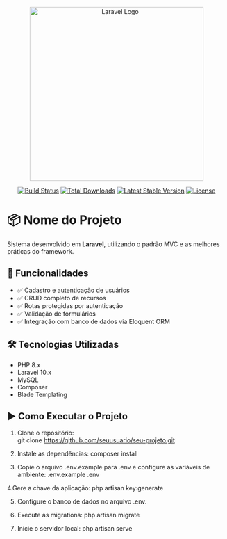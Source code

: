 <p align="center"><a href="https://laravel.com" target="_blank"><img src="https://raw.githubusercontent.com/laravel/art/master/logo-lockup/5%20SVG/2%20CMYK/1%20Full%20Color/laravel-logolockup-cmyk-red.svg" width="400" alt="Laravel Logo"></a></p>

<p align="center">
<a href="https://github.com/laravel/framework/actions"><img src="https://github.com/laravel/framework/workflows/tests/badge.svg" alt="Build Status"></a>
<a href="https://packagist.org/packages/laravel/framework"><img src="https://img.shields.io/packagist/dt/laravel/framework" alt="Total Downloads"></a>
<a href="https://packagist.org/packages/laravel/framework"><img src="https://img.shields.io/packagist/v/laravel/framework" alt="Latest Stable Version"></a>
<a href="https://packagist.org/packages/laravel/framework"><img src="https://img.shields.io/packagist/l/laravel/framework" alt="License"></a>
</p>

# 📦 Nome do Projeto

Sistema desenvolvido em **Laravel**, utilizando o padrão MVC e as melhores práticas do framework.

## 🚀 Funcionalidades

- ✅ Cadastro e autenticação de usuários  
- ✅ CRUD completo de recursos  
- ✅ Rotas protegidas por autenticação  
- ✅ Validação de formulários  
- ✅ Integração com banco de dados via Eloquent ORM  

## 🛠️ Tecnologias Utilizadas

- PHP 8.x  
- Laravel 10.x  
- MySQL  
- Composer  
- Blade Templating  

## ▶️ Como Executar o Projeto

1. Clone o repositório:  
   git clone https://github.com/seuusuario/seu-projeto.git

2. Instale as dependências:
   composer install
   
3. Copie o arquivo .env.example para .env e configure as variáveis de ambiente:
   .env.example .env

4.Gere a chave da aplicação:
   php artisan key:generate

5. Configure o banco de dados no arquivo .env.
6. Execute as migrations:
    php artisan migrate

7. Inicie o servidor local:
    php artisan serve
   
